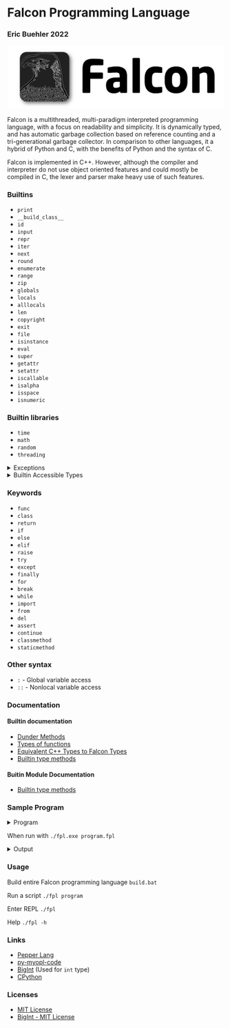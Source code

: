 # Falcon Programming Language
### Eric Buehler 2022 ###

<img src="logo.png"/>

Falcon is a multithreaded, multi-paradigm interpreted programming language, with a focus on readability and simplicity. It is dynamically typed, and has automatic garbage collection based on reference counting and a tri-generational garbage collector. In comparison to other languages, it a hybrid of Python and C, with the benefits of Python and the syntax of C.

Falcon is implemented in C++. However, although the compiler and interpreter do not use object oriented features and could mostly be compiled in C, the lexer and parser make heavy use of such features.

### Builtins ###
- ```print```
- ```__build_class__```
- ```id```
- ```input```
- ```repr```
- ```iter```
- ```next```
- ```round```
- ```enumerate```
- ```range```
- ```zip```
- ```globals```
- ```locals```
- ```alllocals```
- ```len```
- ```copyright```
- ```exit```
- ```file```
- ```isinstance```
- ```eval```
- ```super```
- ```getattr```
- ```setattr```
- ```iscallable```
- ```isalpha```
- ```isspace```
- ```isnumeric```

### Builtin libraries ###
- ```time```
- ```math```
- ```random```
- ```threading```

<details>
<summary>Exceptions</summary>

- ```Exception```
- ```TypeError```
- ```ValueError```
- ```AttributeError```
- ```KeyError```
- ```NameError```
- ```IndexError```
- ```MemoryError```
- ```RecursionError```
- ```StopIteration```
- ```FileNotFoundError```
- ```InvalidOperationError```
- ```ImportError```
- ```KeyboardInterrupt```
- ```AssertionError```
- ```ZeroDivisionError```
    
</details>    


<details>
<summary>Builtin Accessible Types</summary>

- ```str```
- ```int```
- ```list```
- ```dict```
- ```tuple```
- ```object```
- ```float```
- ```bool```  

</details>   

### Keywords ###
- ```func```
- ```class```
- ```return```
- ```if```
- ```else```
- ```elif```
- ```raise```
- ```try```
- ```except```
- ```finally```
- ```for```
- ```break```
- ```while```
- ```import```
- ```from```
- ```del```
- ```assert```
- ```continue```
- ```classmethod```
- ```staticmethod```

### Other syntax ###
- ```:``` - Global variable access
- ```::``` - Nonlocal variable access

### Documentation ##
#### Builtin documentation
- [Dunder Methods](https://github.com/EricLBuehler/Falcon-Programming-Language/blob/main/docs/DUNDER_METHODS.md)
- [Types of functions](https://github.com/EricLBuehler/Falcon-Programming-Language/blob/main/docs/FUNCTIONS.md)
- [Equivalent C++ Types to Falcon Types](https://github.com/EricLBuehler/Falcon-Programming-Language/blob/main/docs/TYPES_CPPBASE.md)
- [Builtin type methods](https://github.com/EricLBuehler/Falcon-Programming-Language/blob/main/docs/TYPES_DOCS.md)
#### Buitin Module Documentation
- [Builtin type methods](https://github.com/EricLBuehler/Falcon-Programming-Language/blob/main/docs/MATH_DOCS.md)

### Sample Program ###

<details>
<summary>Program</summary>

```js
m="Placeholder value"

class Falcon{
    var=m
    func sound(self){
        print("Sound!")
    }
}


class Peregrine(Falcon){
    var=m
    func __new__(self){
        print("__new__ called")
        return super(self).__new__(self)
    }
    func __init__(self){
        print(self)
    }
    func f(self){
        print(self.var)
    }
}

x=Peregrine()

y=Peregrine()

a=Peregrine.var
x.var=5
y.var="Value"
b=x.var

x.f()
y.f()

x.sound()

print(x.__bases__)

func f(x,c="A"){
    print("Function f says: ","")
    print(c)
}

f(1)



dictionary={1:[1,2,3], 2:{1:"A"}, "Hello":"World", [123]:2}

l=list(1,2,3,4,5)

x=object()
y=object()


true = x == y
maybe = x is y
same = x is x
print(500==500)


print("Done")

print(l[3])
print(dictionary[[123]])


try{
    if 500 is 200{
        raise Exception("500 is not the same object as 200")
    }
    elif 500 is 500{
        raise TypeError("500 is not the same object as 200, but is the same as 500")
    }
    else{
        raise NameError("Else condition reached")
    }
}
except Exception e{
    print(e)
}

i=0

func x(){
    i=i+1

    print(i)
    if (i==3){
        raise ValueError("I is 50!")
    }
    x()
}

try{
    x()
}
except Exception e{
    print(e)
}

val=2
print(val.__mul__(5))

func fib(n){
    if (n<=1){
        return n
    }
    else{
        return fib(n-1)+fib(n-2)
    }
}

print(fib(10))

pi=238649.2131693410000000
x=pi*100
print(str(pi))
print(int("1234"))
print(float("10.222"))

for n in [10,20,30]{
    print(n)
}

i=0
while i<10{
    print(i)
    i+=1
}

print(True and False)
print(True or False)
print(not 1==1)
```

</details>

When run with ```./fpl.exe program.fpl```

<details>
<summary>Output</summary>

```
__new__ called        
<Peregrine @ 0xba7a98>
__new__ called        
<Peregrine @ 0xba7b40>
5
Value
Sound!
[<class 'Falcon'>, <class 'object'>]
Function f says:  
A
True
Done
4
2
500 is not the same object as 200, but is the same as 500
1
2
3
I is 50!
10
55
238649.213169341
1234
10.222
10
20
30
False
True
False
```

</details>

### Usage ###
Build entire Falcon programming language
```build.bat```

Run a script
```./fpl program```

Enter REPL
```./fpl```

Help
```./fpl -h```

### Links ###
- <a href='https://github.com/dannyvankooten/pepper-lang'>Pepper Lang</a>
- <a href='https://github.com/davidcallanan/py-myopl-code'>py-myopl-code</a>
- <a href='https://github.com/faheel/BigInt'>BigInt</a> (Used for ```int``` type)
- <a href='https://github.com/python/cpython'>CPython</a>

### Licenses ###
- [MIT License](LICENSE)
- [BigInt - MIT License](https://github.com/EricLBuehler/Falcon-Programming-Language/blob/main/object/BigInt.hpp)
